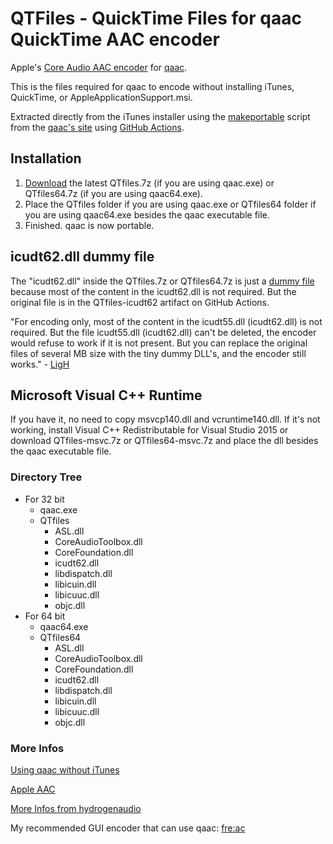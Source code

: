# QTFiles - QuickTime Files for qaac QuickTime AAC encoder

Apple's [Core Audio AAC encoder](https://wiki.hydrogenaud.io/index.php?title=Apple_AAC) for [qaac](https://github.com/nu774/qaac).

This is the files required for qaac to encode without installing iTunes, QuickTime, or AppleApplicationSupport.msi.

Extracted directly from the iTunes installer using the [makeportable](https://github.com/nu774/makeportable) script from the [qaac's site](https://sites.google.com/site/qaacpage/) using [GitHub Actions](https://github.com/features/actions).

## Installation

1. [Download](https://github.com/AnimMouse/QTFiles/releases) the latest QTfiles.7z (if you are using qaac.exe) or QTfiles64.7z (if you are using qaac64.exe).
2. Place the QTfiles folder if you are using qaac.exe or QTfiles64 folder if you are using qaac64.exe besides the qaac executable file.
3. Finished. qaac is now portable.

## icudt62.dll dummy file
The "icudt62.dll" inside the QTfiles.7z or QTfiles64.7z is just a [dummy file](https://hydrogenaud.io/index.php?topic=85135.msg977394#msg977394) because most of the content in the icudt62.dll is not required. But the original file is in the QTfiles-icudt62 artifact on GitHub Actions.

"For encoding only, most of the content in the icudt55.dll (icudt62.dll) is not required. But the file icudt55.dll (icudt62.dll) can't be deleted, the encoder would refuse to work if it is not present. But you can replace the original files of several MB size with the tiny dummy DLL's, and the encoder still works." - [LigH](https://forum.doom9.org/showthread.php?p=1831215#post1831215)

## Microsoft Visual C++ Runtime
If you have it, no need to copy msvcp140.dll and vcruntime140.dll. If it's not working, install Visual C++ Redistributable for Visual Studio 2015 or download QTfiles-msvc.7z or QTfiles64-msvc.7z and place the dll besides the qaac executable file.

### Directory Tree

* For 32 bit
  * qaac.exe
  * QTfiles
    * ASL.dll
    * CoreAudioToolbox.dll
    * CoreFoundation.dll
    * icudt62.dll
    * libdispatch.dll
    * libicuin.dll
    * libicuuc.dll
    * objc.dll
* For 64 bit
  * qaac64.exe
  * QTfiles64
    * ASL.dll
    * CoreAudioToolbox.dll
    * CoreFoundation.dll
    * icudt62.dll
    * libdispatch.dll
    * libicuin.dll
    * libicuuc.dll
    * objc.dll

### More Infos
[Using qaac without iTunes](https://github.com/wieslawsoltes/BatchEncoder/wiki/Tutorial-Using-qaac-without-iTunes)

[Apple AAC](https://wiki.hydrogenaud.io/index.php?title=Apple_AAC)

[More Infos from hydrogenaudio](https://wiki.hydrogenaud.io/index.php?title=EAC_and_QAAC)

My recommended GUI encoder that can use qaac: [fre:ac](https://www.freac.org/)